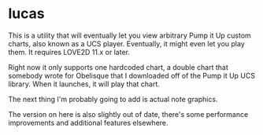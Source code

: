 # lucas
This is a utility that will eventually let you view arbitrary Pump it Up custom charts, also known as a UCS player. Eventually, it might even let you play them. It requires LOVE2D 11.x or later.

Right now it only supports one hardcoded chart, a double chart that somebody wrote for Obelisque that I downloaded off of the Pump it Up UCS library. When it launches, it will play that chart.

The next thing I'm probably going to add is actual note graphics.

The version on here is also slightly out of date, there's some performance improvements and additional features elsewhere.
